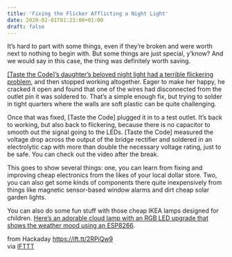 ```yaml
---
title: 'Fixing the Flicker Afflicting a Night Light'
date: 2020-02-01T01:23:00+01:00
draft: false
---
```


It’s hard to part with some things, even if they’re broken and were worth next to nothing to begin with. But some things are just special, y’know? And we would say in this case, the thing was definitely worth saving.

[\[Taste the Code\]’s daughter’s beloved night light had a terrible flickering problem](https://www.instructables.com/id/Fixing-and-Improving-a-Night-Light/), and then stopped working altogether. Eager to make her happy, he cracked it open and found that one of the wires had disconnected from the outlet pin it was soldered to. That’s a simple enough fix, but trying to solder in tight quarters where the walls are soft plastic can be quite challenging.

Once that was fixed, \[Taste the Code\] plugged it in to a test outlet. It’s back to working, but also back to flickering, because there is no capacitor to smooth out the signal going to the LEDs. \[Taste the Code\] measured the voltage drop across the output of the bridge rectifier and soldered in an electrolytic cap with more than double the necessary voltage rating, just to be safe. You can check out the video after the break.

This goes to show several things: one, you can learn from fixing and improving cheap electronics from the likes of your local dollar store. Two, you can also get some kinds of components there quite inexpensively from things like magnetic sensor-based window alarms and dirt cheap solar garden lights.

You can also do some fun stuff with those cheap IKEA lamps designed for children. [Here’s an adorable cloud lamp with an RGB LED upgrade that shows the weather mood using an ESP8266](https://hackaday.com/2019/06/12/ikea-cloud-lamp-displays-the-weather-with-esp8266/).

  
  
from Hackaday https://ift.tt/2RPiQw9  
via [IFTTT](https://ifttt.com/?ref=da&site=blogger)